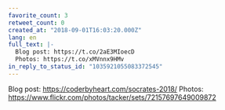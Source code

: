 ```yaml
---
favorite_count: 3
retweet_count: 0
created_at: "2018-09-01T16:03:20.000Z"
lang: en
full_text: |-
  Blog post: https://t.co/2aE3MIoecD 
  Photos: https://t.co/xMVnnx9HMv
in_reply_to_status_id: "1035921055083372545"
---
```


Blog post: <https://coderbyheart.com/socrates-2018/> Photos:
<https://www.flickr.com/photos/tacker/sets/72157697649009872>
